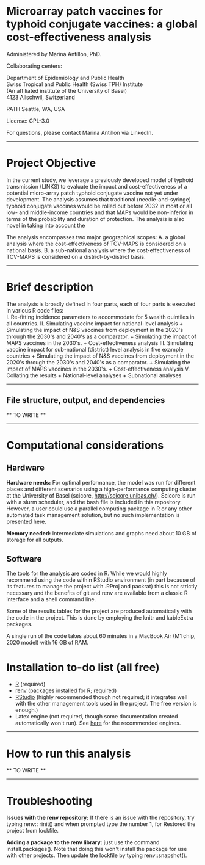 Microarray patch vaccines for typhoid conjugate vaccines: a global cost-effectiveness analysis
==============================================================================================

Administered by Marina Antillon, PhD.  

Collaborating centers:

Department of Epidemiology and Public Health   
Swiss Tropical and Public Health (Swiss TPH) Institute   
(An affiliated institute of the University of Basel)   
4123 Allschwil, Switzerland  

PATH
Seattle, WA, USA

License: GPL-3.0 

For questions, please contact Marina Antillon via LinkedIn.

---
# Project Objective 

In the current study, we leverage a previously developed model of typhoid transmission (LINKS) to evaluate the impact and cost-effectiveness of a potential micro-array patch typhoid conjugate vaccine not yet under development. The analysis assumes that traditional (needle-and-syringe) typhoid conjugate vaccines would be rolled out before 2032 in most or all low- and middle-income countries and that MAPs would be non-inferior in terms of the probability and duration of protection. The analysis is also novel in taking into account the 

The analysis encompasses two major geographical scopes:
A. a global analysis where the cost-effectiveness of TCV-MAPS is considered on a national basis.
B. a sub-national analysis where the cost-effectiveness of TCV-MAPS is considered on a district-by-district basis.

---
# Brief description

The analysis is broadly defined in four parts, each of four parts is executed in various R code files:  
I. Re-fitting incidence parameters to accommodate for 5 wealth quintiles in all countries.
II. Simulating vaccine impact for national-level analysis
    + Simulating the impact of N&S vaccines from deployment in the 2020's through the 2030's and 2040's as a comparator.
    + Simulating the impact of MAPS vaccines in the 2030's.
    + Cost-effectiveness analysis
III. Simulating vaccine impact for sub-national (district) level analysis in five example countries
    + Simulating the impact of N&S vaccines from deployment in the 2020's through the 2030's and 2040's as a comparator.
    + Simulating the impact of MAPS vaccines in the 2030's.
    + Cost-effectiveness analysis
V. Collating the results
    + National-level analyses
    + Subnational analyses

---
## File structure, output, and dependencies

** TO WRITE **

---
# Computational considerations

## Hardware

**Hardware needs:** For optimal performance, the model was run for different places and different scenarios using a high-performance computing cluster at the University of Basel (scicore, http://scicore.unibas.ch/). Scicore is run with a slurm scheduler, and the bash file is included in this repository. However, a user could use a parallel computing package in R or any other automated task management solution, but no such implementation is presented here.

**Memory needed:** Intermediate simulations and graphs need about 10 GB of storage for all outputs.

## Software
The tools for the analysis are coded in R. While we would highly recommend using the code within RStudio environment (in part because of its features to manage the project with .RProj and packrat) this is not strictly necessary and the benefits of git and renv are available from a classic R interface and a shell command line.

Some of the results tables for the project are produced automatically with the code in the project. This is done by employing the knitr and kableExtra packages. 

A single run of the code takes about 60 minutes in a MacBook Air (M1 chip, 2020 model) with 16 GB of RAM. 

# Installation to-do list (all free)
- [R](https://www.r-project.org) (required)
- [renv](https://rstudio.github.io/renv/index.html) (packages installed for R; required)
- [RStudio](https://www.rstudio.com/) (highly recommended though not required; it integrates well with the other management tools used in the project. The free version is enough.)
- Latex engine (not required, though some documentation created automatically won't run). See [here](https://support.rstudio.com/hc/en-us/articles/200532257-Customizing-LaTeX-Options) for the recommended engines.

---
# How to run this analysis 

** TO WRITE **

---

# Troubleshooting

**Issues with the renv repository:** If there is an issue with the repository, try typing renv:: rinit() and when prompted type the number 1, for Restored the project from lockfile.

**Adding a package to the renv library:** just use the command install.packages(). Note that doing this won't install the package for use with other projects. Then update the lockfile by typing renv::snapshot().
